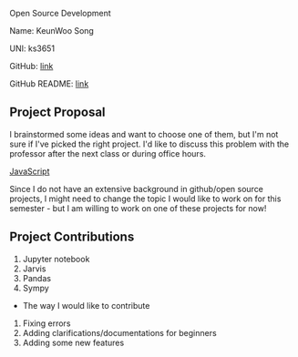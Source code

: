 Open Source Development

Name: KeunWoo Song

UNI: ks3651

GitHub: [link](https://github.com/kw9212)

GitHub README: [link](https://github.com/kw9212/kw9212/blob/main/README.md)

## Project Proposal

I brainstormed some ideas and want to choose one of them, but I'm not sure if I've picked the right project. I'd like to discuss this problem with the professor after the next class or during office hours.

[JavaScript](./projects/javascript/To-do%20List.md)



Since I do not have an extensive background in github/open source projects, I might need to change the topic I would like to work on for this semester - but I am willing to work on one of these projects for now!

## Project Contributions

1. Jupyter notebook
2. Jarvis
3. Pandas
4. Sympy

- The way I would like to contribute

1. Fixing errors
2. Adding clarifications/documentations for beginners
3. Adding some new features
